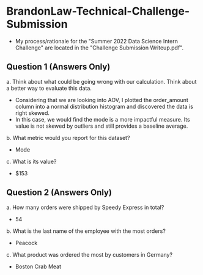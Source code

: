 # BrandonLaw-Technical-Challenge-Submission
- My process/rationale for the "Summer 2022 Data Science Intern Challenge" are located in the "Challenge Submission Writeup.pdf".

## Question 1 (Answers Only)
a. Think about what could be going wrong with our calculation. Think about a better way to evaluate this data. 
- Considering that we are looking into AOV, I plotted the order_amount column into a normal distribution histogram and discovered the data is right skewed.
- In this case, we would find the mode is a more impactful measure. Its value is not skewed by outliers and still provides a baseline average. 

b. What metric would you report for this dataset?
- Mode

c. What is its value?
- $153

## Question 2 (Answers Only)
a. How many orders were shipped by Speedy Express in total? 
- 54

b. What is the last name of the employee with the most orders?
- Peacock

c. What product was ordered the most by customers in Germany?
- Boston Crab Meat
